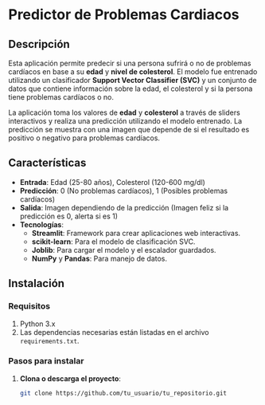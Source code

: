 # Predictor de Problemas Cardiacos

## Descripción

Esta aplicación permite predecir si una persona sufrirá o no de problemas cardíacos en base a su **edad** y **nivel de colesterol**. El modelo fue entrenado utilizando un clasificador **Support Vector Classifier (SVC)** y un conjunto de datos que contiene información sobre la edad, el colesterol y si la persona tiene problemas cardíacos o no.

La aplicación toma los valores de **edad** y **colesterol** a través de sliders interactivos y realiza una predicción utilizando el modelo entrenado. La predicción se muestra con una imagen que depende de si el resultado es positivo o negativo para problemas cardíacos.

## Características

- **Entrada**: Edad (25-80 años), Colesterol (120-600 mg/dl)
- **Predicción**: 0 (No problemas cardíacos), 1 (Posibles problemas cardíacos)
- **Salida**: Imagen dependiendo de la predicción (Imagen feliz si la predicción es 0, alerta si es 1)
- **Tecnologías**:
  - **Streamlit**: Framework para crear aplicaciones web interactivas.
  - **scikit-learn**: Para el modelo de clasificación SVC.
  - **Joblib**: Para cargar el modelo y el escalador guardados.
  - **NumPy** y **Pandas**: Para manejo de datos.

## Instalación

### Requisitos

1. Python 3.x
2. Las dependencias necesarias están listadas en el archivo `requirements.txt`.

### Pasos para instalar

1. **Clona o descarga el proyecto**:

   ```bash
   git clone https://github.com/tu_usuario/tu_repositorio.git

